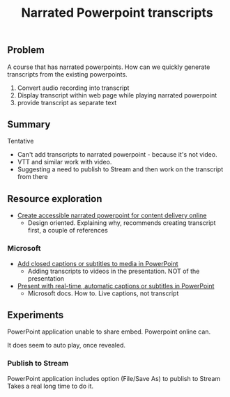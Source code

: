﻿---
backlinks:
- title: Work categories
  url: /sense/work/work-categories.html
title: Narrated Powerpoint transcripts
---
## Problem

A course that has narrated powerpoints. How can we quickly generate transcripts from the existing powerpoints.

1. Convert audio recording into transcript
2. Display transcript within web page while playing narrated powerpoint
3. provide transcript as separate text

## Summary

Tentative
- Can't add transcripts to narrated powerpoint - because it's not video.
- VTT and similar work with video.
- Suggesting a need to publish to Stream and then work on the transcript from there

## Resource exploration

- [Create accessible narrated powerpoint for content delivery online](https://topr.online.ucf.edu/create-accessible-narrated-powerpoint-for-content-delivery-online/)
  - Design oriented. Explaining why, recommends creating transcript first, a couple of references

### Microsoft

- [Add closed captions or subtitles to media in PowerPoint](https://support.microsoft.com/en-us/office/add-closed-captions-or-subtitles-to-media-in-powerpoint-df091537-fb22-4507-898f-2358ddc0df18)
  - Adding transcripts to videos in the presentation. NOT of the presentation
- [Present with real-time, automatic captions or subtitles in PowerPoint](https://support.microsoft.com/en-us/office/present-with-real-time-automatic-captions-or-subtitles-in-powerpoint-68d20e49-aec3-456a-939d-34a79e8ddd5f?ui=en-us&rs=en-us&ad=us)
  - Microsoft docs. How to. Live captions, not transcript


## Experiments

PowerPoint application unable to share embed.  Powerpoint online can.

It does seem to auto play, once revealed.

### Publish to Stream

PowerPoint application includes option (File/Save As) to publish to Stream
Takes a real long time to do it.